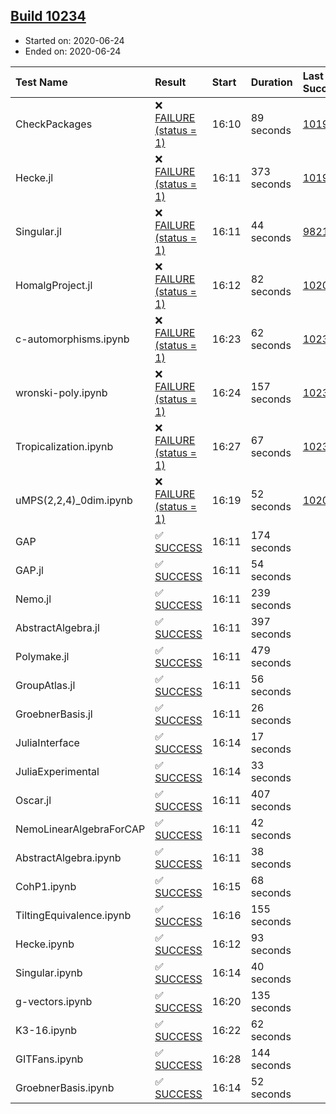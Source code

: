 ## [Build 10234](https://oscarci.mathematik.uni-kl.de/job/oscar/10234/)

* Started on: 2020-06-24
* Ended on: 2020-06-24

| Test Name    | Result | Start | Duration | Last Success | First Failure |
|:-------------|:-------|:------|:---------|:-------------|:--------------|
| CheckPackages | ❌ [FAILURE (status = 1)](https://oscarci.mathematik.uni-kl.de/job/oscar/10234/artifact/logs/build-10234/CheckPackages.log) | 16:10 | 89 seconds | [10197](https://oscarci.mathematik.uni-kl.de/job/oscar/10197/) | [10198](https://oscarci.mathematik.uni-kl.de/job/oscar/10198/) |
| Hecke.jl | ❌ [FAILURE (status = 1)](https://oscarci.mathematik.uni-kl.de/job/oscar/10234/artifact/logs/build-10234/Hecke.jl.log) | 16:11 | 373 seconds | [10197](https://oscarci.mathematik.uni-kl.de/job/oscar/10197/) | [10198](https://oscarci.mathematik.uni-kl.de/job/oscar/10198/) |
| Singular.jl | ❌ [FAILURE (status = 1)](https://oscarci.mathematik.uni-kl.de/job/oscar/10234/artifact/logs/build-10234/Singular.jl.log) | 16:11 | 44 seconds | [9821](https://oscarci.mathematik.uni-kl.de/job/oscar/9821/) | [9822](https://oscarci.mathematik.uni-kl.de/job/oscar/9822/) |
| HomalgProject.jl | ❌ [FAILURE (status = 1)](https://oscarci.mathematik.uni-kl.de/job/oscar/10234/artifact/logs/build-10234/HomalgProject.jl.log) | 16:12 | 82 seconds | [10209](https://oscarci.mathematik.uni-kl.de/job/oscar/10209/) | [10210](https://oscarci.mathematik.uni-kl.de/job/oscar/10210/) |
| c-automorphisms.ipynb | ❌ [FAILURE (status = 1)](https://oscarci.mathematik.uni-kl.de/job/oscar/10234/artifact/logs/build-10234/c-automorphisms.ipynb.log) | 16:23 | 62 seconds | [10232](https://oscarci.mathematik.uni-kl.de/job/oscar/10232/) | [10233](https://oscarci.mathematik.uni-kl.de/job/oscar/10233/) |
| wronski-poly.ipynb | ❌ [FAILURE (status = 1)](https://oscarci.mathematik.uni-kl.de/job/oscar/10234/artifact/logs/build-10234/wronski-poly.ipynb.log) | 16:24 | 157 seconds | [10232](https://oscarci.mathematik.uni-kl.de/job/oscar/10232/) | [10233](https://oscarci.mathematik.uni-kl.de/job/oscar/10233/) |
| Tropicalization.ipynb | ❌ [FAILURE (status = 1)](https://oscarci.mathematik.uni-kl.de/job/oscar/10234/artifact/logs/build-10234/Tropicalization.ipynb.log) | 16:27 | 67 seconds | [10232](https://oscarci.mathematik.uni-kl.de/job/oscar/10232/) | [10233](https://oscarci.mathematik.uni-kl.de/job/oscar/10233/) |
| uMPS(2,2,4)_0dim.ipynb | ❌ [FAILURE (status = 1)](https://oscarci.mathematik.uni-kl.de/job/oscar/10234/artifact/logs/build-10234/uMPS-2-2-4-_0dim.ipynb.log) | 16:19 | 52 seconds | [10209](https://oscarci.mathematik.uni-kl.de/job/oscar/10209/) | [10210](https://oscarci.mathematik.uni-kl.de/job/oscar/10210/) |
| GAP | ✅ [SUCCESS](https://oscarci.mathematik.uni-kl.de/job/oscar/10234/artifact/logs/build-10234/GAP.log) | 16:11 | 174 seconds |  |  |
| GAP.jl | ✅ [SUCCESS](https://oscarci.mathematik.uni-kl.de/job/oscar/10234/artifact/logs/build-10234/GAP.jl.log) | 16:11 | 54 seconds |  |  |
| Nemo.jl | ✅ [SUCCESS](https://oscarci.mathematik.uni-kl.de/job/oscar/10234/artifact/logs/build-10234/Nemo.jl.log) | 16:11 | 239 seconds |  |  |
| AbstractAlgebra.jl | ✅ [SUCCESS](https://oscarci.mathematik.uni-kl.de/job/oscar/10234/artifact/logs/build-10234/AbstractAlgebra.jl.log) | 16:11 | 397 seconds |  |  |
| Polymake.jl | ✅ [SUCCESS](https://oscarci.mathematik.uni-kl.de/job/oscar/10234/artifact/logs/build-10234/Polymake.jl.log) | 16:11 | 479 seconds |  |  |
| GroupAtlas.jl | ✅ [SUCCESS](https://oscarci.mathematik.uni-kl.de/job/oscar/10234/artifact/logs/build-10234/GroupAtlas.jl.log) | 16:11 | 56 seconds |  |  |
| GroebnerBasis.jl | ✅ [SUCCESS](https://oscarci.mathematik.uni-kl.de/job/oscar/10234/artifact/logs/build-10234/GroebnerBasis.jl.log) | 16:11 | 26 seconds |  |  |
| JuliaInterface | ✅ [SUCCESS](https://oscarci.mathematik.uni-kl.de/job/oscar/10234/artifact/logs/build-10234/JuliaInterface.log) | 16:14 | 17 seconds |  |  |
| JuliaExperimental | ✅ [SUCCESS](https://oscarci.mathematik.uni-kl.de/job/oscar/10234/artifact/logs/build-10234/JuliaExperimental.log) | 16:14 | 33 seconds |  |  |
| Oscar.jl | ✅ [SUCCESS](https://oscarci.mathematik.uni-kl.de/job/oscar/10234/artifact/logs/build-10234/Oscar.jl.log) | 16:11 | 407 seconds |  |  |
| NemoLinearAlgebraForCAP | ✅ [SUCCESS](https://oscarci.mathematik.uni-kl.de/job/oscar/10234/artifact/logs/build-10234/NemoLinearAlgebraForCAP.log) | 16:11 | 42 seconds |  |  |
| AbstractAlgebra.ipynb | ✅ [SUCCESS](https://oscarci.mathematik.uni-kl.de/job/oscar/10234/artifact/logs/build-10234/AbstractAlgebra.ipynb.log) | 16:11 | 38 seconds |  |  |
| CohP1.ipynb | ✅ [SUCCESS](https://oscarci.mathematik.uni-kl.de/job/oscar/10234/artifact/logs/build-10234/CohP1.ipynb.log) | 16:15 | 68 seconds |  |  |
| TiltingEquivalence.ipynb | ✅ [SUCCESS](https://oscarci.mathematik.uni-kl.de/job/oscar/10234/artifact/logs/build-10234/TiltingEquivalence.ipynb.log) | 16:16 | 155 seconds |  |  |
| Hecke.ipynb | ✅ [SUCCESS](https://oscarci.mathematik.uni-kl.de/job/oscar/10234/artifact/logs/build-10234/Hecke.ipynb.log) | 16:12 | 93 seconds |  |  |
| Singular.ipynb | ✅ [SUCCESS](https://oscarci.mathematik.uni-kl.de/job/oscar/10234/artifact/logs/build-10234/Singular.ipynb.log) | 16:14 | 40 seconds |  |  |
| g-vectors.ipynb | ✅ [SUCCESS](https://oscarci.mathematik.uni-kl.de/job/oscar/10234/artifact/logs/build-10234/g-vectors.ipynb.log) | 16:20 | 135 seconds |  |  |
| K3-16.ipynb | ✅ [SUCCESS](https://oscarci.mathematik.uni-kl.de/job/oscar/10234/artifact/logs/build-10234/K3-16.ipynb.log) | 16:22 | 62 seconds |  |  |
| GITFans.ipynb | ✅ [SUCCESS](https://oscarci.mathematik.uni-kl.de/job/oscar/10234/artifact/logs/build-10234/GITFans.ipynb.log) | 16:28 | 144 seconds |  |  |
| GroebnerBasis.ipynb | ✅ [SUCCESS](https://oscarci.mathematik.uni-kl.de/job/oscar/10234/artifact/logs/build-10234/GroebnerBasis.ipynb.log) | 16:14 | 52 seconds |  |  |
